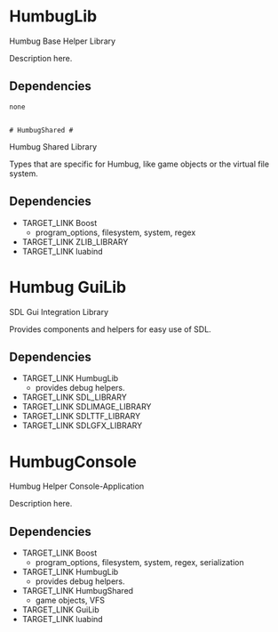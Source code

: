  # HumbugLib #
Humbug Base Helper Library

Description here.

## Dependencies ## 

	none


	# HumbugShared #
Humbug Shared Library

Types that are specific for Humbug, like game objects or the virtual file system.

## Dependencies ## 

- TARGET_LINK Boost
	* program_options, filesystem, system, regex
- TARGET_LINK ZLIB_LIBRARY
- TARGET_LINK luabind


 # Humbug GuiLib #
SDL Gui Integration Library

Provides components and helpers for easy use of SDL.

## Dependencies ## 

- TARGET_LINK HumbugLib
    * provides debug helpers.
- TARGET_LINK SDL_LIBRARY
- TARGET_LINK SDLIMAGE_LIBRARY
- TARGET_LINK SDLTTF_LIBRARY
- TARGET_LINK SDLGFX_LIBRARY


 # HumbugConsole #
Humbug Helper Console-Application

Description here.

## Dependencies ## 

- TARGET_LINK Boost
	* program_options, filesystem, system, regex, serialization
- TARGET_LINK HumbugLib
    * provides debug helpers.
- TARGET_LINK HumbugShared
	* game objects, VFS
- TARGET_LINK GuiLib
- TARGET_LINK luabind


